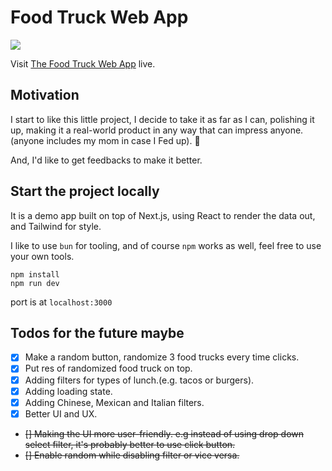 # Food Truck Web App

![](./public/truckee.gif)

Visit [The Food Truck Web App](https://food-truck-theta.vercel.app/) live.

## Motivation

I start to like this little project, I decide to take it as far as I can, polishing it up, making it a real-world product in any way that can impress anyone.(anyone includes my mom in case I Fed up). 🤔

And, I'd like to get feedbacks to make it better.

## Start the project locally

It is a demo app built on top of Next.js, using React to render the data out, and Tailwind for style.

I like to use `bun` for tooling, and of course `npm` works as well, feel free to use your own tools.

```
npm install
npm run dev
```

port is at `localhost:3000`

## Todos for the future maybe

- [x] Make a random button, randomize 3 food trucks every time clicks.
- [x] Put res of randomized food truck on top.
- [x] Adding filters for types of lunch.(e.g. tacos or burgers).
- [x] Adding loading state.
- [x] Adding Chinese, Mexican and Italian filters.
- [x] Better UI and UX.
- ~~[] Making the UI more user-friendly. e.g instead of using drop down select filter, it's probably better to use click button.~~
- ~~[] Enable random while disabling filter or vice versa.~~

